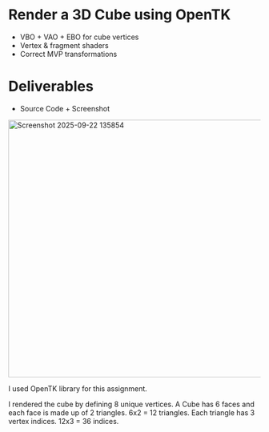 # **Render a 3D Cube using OpenTK**
- VBO + VAO + EBO for cube vertices
- Vertex & fragment shaders
- Correct MVP transformations

# **Deliverables**
- Source Code + Screenshot
<img width="624" height="514" alt="Screenshot 2025-09-22 135854" src="https://github.com/user-attachments/assets/4a132b5b-5b3b-42f0-8287-f829aee34f78" />

I used OpenTK library for this assignment.

I rendered the cube by defining 8 unique vertices. A Cube has 6 faces and each face is made up of 2 triangles. 6x2 = 12 triangles. Each triangle has 3 vertex indices. 12x3 = 36 indices.

